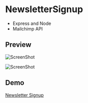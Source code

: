 # NewsletterSignup
* Express and Node
* Mailchimp API

## Preview

![ScreenShot](https://raw.github.com/super8989/NewsletterSignup/master/public/images/1.png)


![ScreenShot](https://raw.github.com/super8989/NewsletterSignup/master/public/images/2.png)





## Demo

<a href='https://nameless-reaches-54544.herokuapp.com/' target='_blank'>Newsletter Signup</a>
